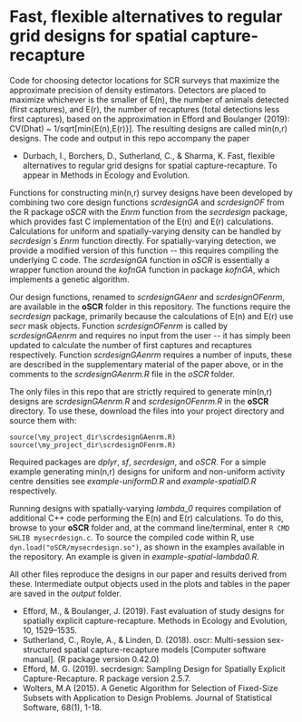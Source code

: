 # Fast, flexible alternatives to regular grid designs for spatial capture-recapture

Code for choosing detector locations for SCR surveys that maximize the approximate precision of density estimators. Detectors are placed to maximize whichever is the smaller of E(n), the number of animals detected (first captures), and E(r), the number of recaptures (total detections less first captures), based on the approximation in Efford and Boulanger (2019): CV(Dhat) ~ 1/sqrt[min{E(n),E(r)}]. The resulting designs are called min(n,r) designs. The code and output in this repo accompany the paper 

- Durbach, I., Borchers, D., Sutherland, C., & Sharma, K. Fast, flexible alternatives to regular grid designs for spatial capture-recapture. To appear in Methods in Ecology and Evolution.

Functions for constructing min(n,r) survey designs have been developed by combining two core design functions *scrdesignGA* and *scrdesignOF* from the R package *oSCR* with the *Enrm* function from the *secrdesign* package, which provides fast C implementation of the E(n) and E(r) calculations. Calculations for uniform and spatially-varying density can be handled by *secrdesign*`s *Enrm* function directly. For spatially-varying detection, we provide a modified version of this function -- this requires compiling the underlying C code. The *scrdesignGA* function in *oSCR* is essentially a wrapper function around the *kofnGA* function in package *kofnGA*, which implements a genetic algorithm. 

Our design functions, renamed to *scrdesignGAenr* and *scrdesignOFenrm*, are available in the **oSCR** folder in this repository. The functions require the *secrdesign* package, primarily because the calculations of E(n) and E(r) use *secr* mask objects. Function *scrdesignOFenrm* is called by *scrdesignGAenrm* and requires no input from the user -- it has simply been updated to calculate the number of first captures and recaptures respectively. Function *scrdesignGAenrm* requires a number of inputs, these are described in the supplementary material of the paper above, or in the comments to the *scrdesignGAenrm.R* file in the *oSCR* folder.

The only files in this repo that are strictly required to generate min(n,r) designs are *scrdesignGAenrm.R* and *scrdesignOFenrm.R* in the **oSCR** directory. To use these, download the files into your project directory and source them with:

```
source(\my_project_dir\scrdesignGAenrm.R)
source(\my_project_dir\scrdesignOFenrm.R)
```

Required packages are *dplyr*, *sf*, *secrdesign*, and *oSCR*. For a simple example generating min(n,r) designs for uniform and non-uniform activity centre densities see *example-uniformD.R* and *example-spatialD.R* respectively. 

Running designs with spatially-varying *lambda_0* requires compilation of additional C++ code performing the E(n) and E(r) calculations. To do this, browse to your **oSCR** folder and, at the command line/terminal, enter `R CMD SHLIB mysecrdesign.c`. To source the compiled code within R, use `dyn.load("oSCR/mysecrdesign.so")`, as shown in the examples available in the repository. An example is given in *example-spatial-lambda0.R*. 

All other files reproduce the designs in our paper and results derived from these. Intermediate output objects used in the plots and tables in the paper are saved in the *output* folder.

- Efford, M., & Boulanger, J. (2019). Fast evaluation of study designs for spatially explicit capture-recapture. Methods in Ecology and Evolution, 10, 1529–1535.
- Sutherland, C., Royle, A., & Linden, D. (2018). oscr: Multi-session sex-structured spatial capture-recapture models [Computer software manual]. (R package version 0.42.0)
- Efford, M. G. (2019). secrdesign: Sampling Design for Spatially Explicit Capture-Recapture. R package version 2.5.7.
- Wolters, M.A (2015). A Genetic Algorithm for Selection of Fixed-Size Subsets with Application to Design Problems. Journal of Statistical Software, 68(1), 1-18. 

